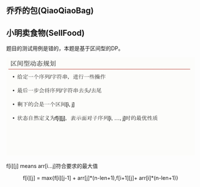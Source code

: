 ## 乔乔的包(QiaoQiaoBag)

## 小明卖食物(SellFood)

题目的测试用例是错的，本题是基于区间型的DP。

![](https://github.com/StudyingByYourself/image/raw/master/algorithm/%E5%8C%BA%E9%97%B4DP.jpg)

f[i][j] means arr[i...j]符合要求的最大值

<center>
	f[i][j] = max{f[i][j-1] + arr[j]*(n-len+1),f[i+1][j]+ arr[i]*(n-len+1)}
</center>




